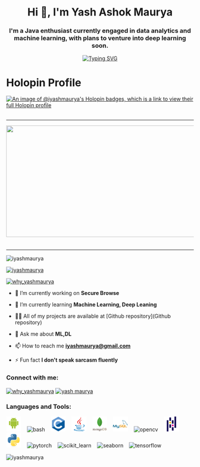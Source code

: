 <h1 align="center">Hi 👋, I'm Yash Ashok Maurya</h1>
<h3 align="center">I'm a Java enthusiast currently engaged in data analytics and machine learning, with plans to venture into deep learning soon.</h3>
<p align="center">
<a href="https://git.io/typing-svg#gh-dark-mode-only"><img src="https://readme-typing-svg.herokuapp.com?font=JetBrains+Mono&size=25&pause=1000&color=FFFFFF&center=true&vCenter=true&width=435&lines=hello...;it's+me+yash+maurya;3rd+year+student...;java+enthusiast...;learning+to+work+in+open-source" alt="Typing SVG" /></a>
</p>

<h1>Holopin Profile</h1>

[![An image of @iyashmaurya's Holopin badges, which is a link to view their full Holopin profile](https://holopin.me/iyashmaurya)](https://holopin.io/@iyashmaurya)<br><br>

<hr>
<div id="header" align="center">
   <img src="https://media3.giphy.com/media/v1.Y2lkPTc5MGI3NjExdHNhNmQxaG1qcHZjcXkxempldW84NjdkMmkycTVoZW9tem00OHg0diZlcD12MV9pbnRlcm5hbF9naWZfYnlfaWQmY3Q9Zw/2IudUHdI075HL02Pkk/giphy.gif" width="600" height="300" />
</div>
<br>
<hr>
<p align="left"> <img src="https://komarev.com/ghpvc/?username=iyashmaurya&label=Profile%20views&color=0e75b6&style=flat" alt="iyashmaurya" /> </p>

<p align="left"> <a href="https://github.com/ryo-ma/github-profile-trophy"><img src="https://github-profile-trophy.vercel.app/?username=iyashmaurya" alt="iyashmaurya" /></a> </p>

<p align="left"> <a href="https://twitter.com/why_yashmaurya" target="blank"><img src="https://img.shields.io/twitter/follow/why_yashmaurya?logo=twitter&style=for-the-badge" alt="why_yashmaurya" /></a> </p>

- 🔭 I’m currently working on **Secure Browse**

- 🌱 I’m currently learning **Machine Learning, Deep Leaning**

- 👨‍💻 All of my projects are available at [Github repository](Github repository)

- 💬 Ask me about **ML,DL**

- 📫 How to reach me **iyashmaurya@gmail.com**

- ⚡ Fun fact **I don't speak sarcasm fluently**

<h3 align="left">Connect with me:</h3>
<p align="left">
  <a href="https://twitter.com/why_yashmaurya" target="blank"><img align="center" src="https://raw.githubusercontent.com/rahuldkjain/github-profile-readme-generator/master/src/images/icons/Social/twitter.svg" alt="why_yashmaurya" height="30" width="40" /></a>
  <a href="https://linkedin.com/in/yash maurya" target="blank"><img align="center" src="https://raw.githubusercontent.com/rahuldkjain/github-profile-readme-generator/master/src/images/icons/Social/linked-in-alt.svg" alt="yash maurya" height="30" width="40" /></a>
</p>

<h3 align="left">Languages and Tools:</h3>
<p align="left"> 
  <img src="https://raw.githubusercontent.com/devicons/devicon/master/icons/android/android-original-wordmark.svg" alt="android" width="40" height="40"/> 
  &nbsp;&nbsp;
  <img src="https://www.vectorlogo.zone/logos/gnu_bash/gnu_bash-icon.svg" alt="bash" width="40" height="40"/> 
  &nbsp;&nbsp;
  <img src="https://raw.githubusercontent.com/devicons/devicon/master/icons/c/c-original.svg" alt="c" width="40" height="40"/> 
  &nbsp;&nbsp;
  <img src="https://raw.githubusercontent.com/devicons/devicon/master/icons/java/java-original.svg" alt="java" width="40" height="40"/> 
  &nbsp;&nbsp;
  <img src="https://raw.githubusercontent.com/devicons/devicon/master/icons/mongodb/mongodb-original-wordmark.svg" alt="mongodb" width="40" height="40"/> 
  &nbsp;&nbsp;
  <img src="https://raw.githubusercontent.com/devicons/devicon/master/icons/mysql/mysql-original-wordmark.svg" alt="mysql" width="40" height="40"/> 
  &nbsp;&nbsp;
  <img src="https://www.vectorlogo.zone/logos/opencv/opencv-icon.svg" alt="opencv" width="40" height="40"/> 
  &nbsp;&nbsp;
  <img src="https://raw.githubusercontent.com/devicons/devicon/2ae2a900d2f041da66e950e4d48052658d850630/icons/pandas/pandas-original.svg" alt="pandas" width="40" height="40"/> 
  &nbsp;&nbsp;
  <img src="https://raw.githubusercontent.com/devicons/devicon/master/icons/python/python-original.svg" alt="python" width="40" height="40"/> 
  &nbsp;&nbsp;
  <img src="https://www.vectorlogo.zone/logos/pytorch/pytorch-icon.svg" alt="pytorch" width="40" height="40"/> 
  &nbsp;&nbsp;
  <img src="https://upload.wikimedia.org/wikipedia/commons/0/05/Scikit_learn_logo_small.svg" alt="scikit_learn" width="40" height="40"/> 
  &nbsp;&nbsp;
  <img src="https://seaborn.pydata.org/_images/logo-mark-lightbg.svg" alt="seaborn" width="40" height="40"/> 
  &nbsp;&nbsp;
  <img src="https://www.vectorlogo.zone/logos/tensorflow/tensorflow-icon.svg" alt="tensorflow" width="40" height="40"/> 
</p>

<p><img align="center" src="https://github-readme-stats.vercel.app/api/top-langs?username=iyashmaurya&show_icons=true&locale=en&layout=compact" alt="iyashmaurya" /></p>
